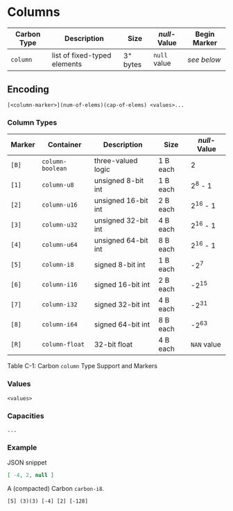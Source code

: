 # Columns

Carbon Type    | Description                      | Size                | *null*-Value | Begin Marker 
---------------|----------------------------------|---------------------|--------------|--------------
`column`       | list of fixed-typed elements     | 3<sup>+</sup> bytes | `null` value | *see below*  

## Encoding

```
[<column-marker>](num-of-elems)(cap-of-elems) <values>...
```

### Column Types

Marker | Container | Description             | Size     | *null*-Value       
--------|----------|-------------------------|----------|--------------------
`[B]`  | `column-boolean` | three-valued logic      | 1 B each | 2			       
`[1]`  | `column-u8` | unsigned 8-bit int      | 1 B each | 2<sup>8</sup> - 1  
`[2]`  | `column-u16` | unsigned 16-bit int     | 2 B each | 2<sup>16</sup> - 1 
`[3]`  | `column-u32` | unsigned 32-bit int     | 4 B each | 2<sup>16</sup> - 1 
`[4]`  | `column-u64` | unsigned 64-bit int     | 8 B each | 2<sup>16</sup> - 1 
`[5]`  | `column-i8` | signed 8-bit int        | 1 B each | -2<sup>7</sup>     
`[6]`  | `column-i16` | signed 16-bit int       | 2 B each | -2<sup>15</sup>    
`[7]`  | `column-i32` | signed 32-bit int       | 4 B each | -2<sup>31</sup>    
`[8]`  | `column-i64` | signed 64-bit int       | 8 B each | -2<sup>63</sup>    
`[R]`  | `column-float` | 32-bit float            | 4 B each | `NAN` value 	   

<span class="caption">Table C-1: Carbon `column` Type Support and Markers</span>

### Values

```
<values>
```

### Capacities

```
...
```

### Example


JSON snippet
```json
[ -4, 2, null ]
```

A (compacted) Carbon `carbon-i8`.

```
[5] (3)(3) [-4] [2] [-128]
```
